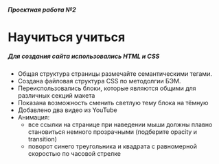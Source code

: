 ##### Проектная работа №2
# Научиться учиться
##### Для создания сайта использовались HTML и CSS
- Общая структура страницы размечайте семантическими тегами.
- Создана файловая структура CSS по методолгии БЭМ.
- Переиспользовались блоки, которые являются общими для различных секций макета
- Показана возможность сменить светлую тему блока на тёмную
- Добавлено два видео из YouTube
- Анимация:
    * все ссылки на странице при наведении мыши должны плавно становиться немного прозрачными (подберите opacity и transition)
    *  поворот синего треугольника и квадрата с равномерной скоростью по часовой стрелке
